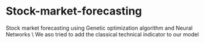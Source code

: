 # Stock-market-forecasting
Stock market forecasting using Genetic optimization algorithm and Neural Networks \\
We aso tried to add the classical technical indicator to our model
